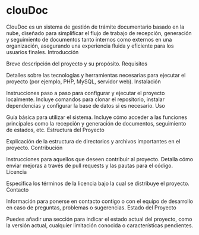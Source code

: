 # clouDoc
ClouDoc es un sistema de gestión de trámite documentario basado en la nube, diseñado para simplificar el flujo de trabajo de recepción, generación y seguimiento de documentos tanto internos como externos en una organización, asegurando una experiencia fluida y eficiente para los usuarios finales.
Introducción

Breve descripción del proyecto y su propósito.
Requisitos

Detalles sobre las tecnologías y herramientas necesarias para ejecutar el proyecto (por ejemplo, PHP, MySQL, servidor web).
Instalación

Instrucciones paso a paso para configurar y ejecutar el proyecto localmente. Incluye comandos para clonar el repositorio, instalar dependencias y configurar la base de datos si es necesario.
Uso

Guía básica para utilizar el sistema. Incluye cómo acceder a las funciones principales como la recepción y generación de documentos, seguimiento de estados, etc.
Estructura del Proyecto

Explicación de la estructura de directorios y archivos importantes en el proyecto.
Contribución

Instrucciones para aquellos que deseen contribuir al proyecto. Detalla cómo enviar mejoras a través de pull requests y las pautas para el código.
Licencia

Especifica los términos de la licencia bajo la cual se distribuye el proyecto.
Contacto

Información para ponerse en contacto contigo o con el equipo de desarrollo en caso de preguntas, problemas o sugerencias.
Estado del Proyecto

Puedes añadir una sección para indicar el estado actual del proyecto, como la versión actual, cualquier limitación conocida o características pendientes.
